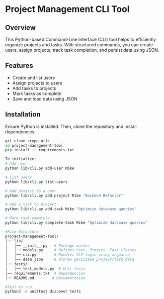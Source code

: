 # Project Management CLI Tool

## Overview  
This Python-based Command-Line Interface (CLI) tool helps to efficiently organize projects and tasks. With structured commands, you can create users, assign projects, track task completion, and persist data using JSON.

## Features  
- Create and list users  
- Assign projects to users  
- Add tasks to projects  
- Mark tasks as complete  
- Save and load data using JSON  

## Installation  
Ensure Python is installed. Then, clone the repository and install dependencies:

```bash
git clone <repo-url>
cd project-management-tool
pip install -r requirements.txt

To initialize:
# Add user  
python lib/cli.py add-user Mike  

# List users  
python lib/cli.py list-users  

# Add project to a user  
python lib/cli.py add-project Mike "Backend Refactor"  

# Add a task to project  
python lib/cli.py add-task Mike "Optimize database queries"  

# Mark task complete  
python lib/cli.py complete-task Mike "Optimize database queries"  

#File Structure
project-management-tool/
│── lib/
│   │── __init__.py   # Package marker
│   │── models.py     # Defines User, Project, Task classes
│   │── cli.py        # Handles CLI logic using argparse
│   │── data.json     # Stores persisted project/task data
│── tests/
│   │── test_models.py  # Unit tests
│── requirements.txt  # Dependencies
│── README.md        # Documentation

#Test to run:
python3 -m unittest discover tests